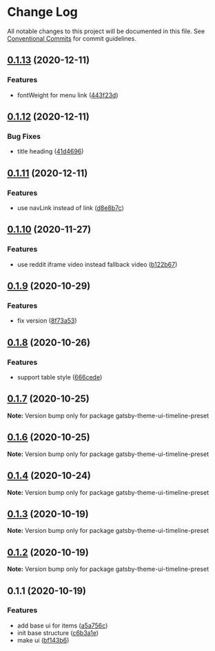 # Change Log

All notable changes to this project will be documented in this file.
See [Conventional Commits](https://conventionalcommits.org) for commit guidelines.

## [0.1.13](https://github.com/theowenyoung/gatsby-theme-timeline/compare/gatsby-theme-ui-timeline-preset@0.1.12...gatsby-theme-ui-timeline-preset@0.1.13) (2020-12-11)

### Features

- fontWeight for menu link ([443f23d](https://github.com/theowenyoung/gatsby-theme-timeline/commit/443f23dc57fbe9e2daad0859ebd1952666f7613a))

## [0.1.12](https://github.com/theowenyoung/gatsby-theme-timeline/compare/gatsby-theme-ui-timeline-preset@0.1.11...gatsby-theme-ui-timeline-preset@0.1.12) (2020-12-11)

### Bug Fixes

- title heading ([41d4696](https://github.com/theowenyoung/gatsby-theme-timeline/commit/41d46966bb3a63c0c319db18e4afea7c3370dc28))

## [0.1.11](https://github.com/theowenyoung/gatsby-theme-timeline/compare/gatsby-theme-ui-timeline-preset@0.1.10...gatsby-theme-ui-timeline-preset@0.1.11) (2020-12-11)

### Features

- use navLink instead of link ([d8e8b7c](https://github.com/theowenyoung/gatsby-theme-timeline/commit/d8e8b7c89e7533a0c23214b5fbb33b1d3dcfb92b))

## [0.1.10](https://github.com/theowenyoung/gatsby-theme-timeline/compare/gatsby-theme-ui-timeline-preset@0.1.9...gatsby-theme-ui-timeline-preset@0.1.10) (2020-11-27)

### Features

- use reddit iframe video instead fallback video ([b122b67](https://github.com/theowenyoung/gatsby-theme-timeline/commit/b122b675be3f81047e3572783a7287e4d8aaa523))

## [0.1.9](https://github.com/theowenyoung/gatsby-theme-timeline/compare/gatsby-theme-ui-timeline-preset@0.1.8...gatsby-theme-ui-timeline-preset@0.1.9) (2020-10-29)

### Features

- fix version ([8f73a53](https://github.com/theowenyoung/gatsby-theme-timeline/commit/8f73a537ca827b5e6fd0911445c14fbae8491da0))

## [0.1.8](https://github.com/theowenyoung/gatsby-theme-timeline/compare/gatsby-theme-ui-timeline-preset@0.1.7...gatsby-theme-ui-timeline-preset@0.1.8) (2020-10-26)

### Features

- support table style ([666cede](https://github.com/theowenyoung/gatsby-theme-timeline/commit/666cedef1d161c2646d2c1759cd2fd44fd26f8d0))

## [0.1.7](https://github.com/theowenyoung/gatsby-theme-timeline/compare/gatsby-theme-ui-timeline-preset@0.1.6...gatsby-theme-ui-timeline-preset@0.1.7) (2020-10-25)

**Note:** Version bump only for package gatsby-theme-ui-timeline-preset

## [0.1.6](https://github.com/theowenyoung/gatsby-theme-timeline/compare/gatsby-theme-ui-timeline-preset@0.1.4...gatsby-theme-ui-timeline-preset@0.1.6) (2020-10-25)

**Note:** Version bump only for package gatsby-theme-ui-timeline-preset

## [0.1.4](https://github.com/theowenyoung/gatsby-theme-timeline/compare/gatsby-theme-ui-timeline-preset@0.1.3...gatsby-theme-ui-timeline-preset@0.1.4) (2020-10-24)

**Note:** Version bump only for package gatsby-theme-ui-timeline-preset

## [0.1.3](https://github.com/theowenyoung/gatsby-theme-timeline/compare/gatsby-theme-ui-timeline-preset@0.1.2...gatsby-theme-ui-timeline-preset@0.1.3) (2020-10-19)

**Note:** Version bump only for package gatsby-theme-ui-timeline-preset

## [0.1.2](https://github.com/theowenyoung/gatsby-theme-timeline/compare/gatsby-theme-ui-timeline-preset@0.1.1...gatsby-theme-ui-timeline-preset@0.1.2) (2020-10-19)

**Note:** Version bump only for package gatsby-theme-ui-timeline-preset

## 0.1.1 (2020-10-19)

### Features

- add base ui for items ([a5a756c](https://github.com/theowenyoung/gatsby-theme-timeline/commit/a5a756c7ffa84fe5a83d3408cee3085fc477993f))
- init base structure ([c6b3a1e](https://github.com/theowenyoung/gatsby-theme-timeline/commit/c6b3a1e434a2809ab7417fb9c47ce6035293a06c))
- make ui ([bf143b6](https://github.com/theowenyoung/gatsby-theme-timeline/commit/bf143b6388a881bd5832fca17b9da5357dae8899))
